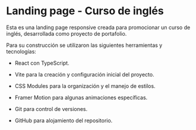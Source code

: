 # Landing page - Curso de inglés

Esta es una landing page responsive creada para promocionar un curso de inglés, desarrollada como proyecto de portafolio.

Para su construcción se utilizaron las siguientes herramientas y tecnologías:

- React con TypeScript.

- Vite para la creación y configuración inicial del proyecto.

- CSS Modules para la organización y el manejo de estilos.

- Framer Motion para algunas animaciones específicas.

- Git para control de versiones.

- GitHub para alojamiento del repositorio.
